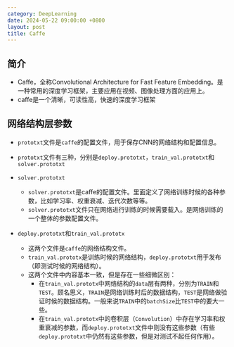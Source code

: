 ```yaml
---
category: DeepLearning
date: 2024-05-22 09:00:00 +0800
layout: post
title: Caffe
---
```

## 简介

+ Caffe，全称Convolutional Architecture for Fast Feature Embedding。是一种常用的深度学习框架，主要应用在视频、图像处理方面的应用上。
+ caffe是一个清晰，可读性高，快速的深度学习框架

## 网络结构层参数

+ `prototxt`文件是`caffe`的配置文件，用于保存CNN的网络结构和配置信息。
+ `prototxt`文件有三种，分别是`deploy.prototxt`，`train_val.prototxt`和`solver.prototxt`

+ `solver.prototxt`
   +  `solver.prototxt`是caffe的配置文件。里面定义了网络训练时候的各种参数，比如学习率、权重衰减、迭代次数等等。
   +  `solver.prototxt`文件只在网络进行训练的时候需要载入。是网络训练的一个整体的参数配置文件。

+ `deploy.prototxt`和`train_val.prototx`
  + 这两个文件是`caffe`的网络结构文件。
  + `train_val.prototx`是训练时候的网络结构，`deploy.prototxt`用于发布（即测试时候的网络结构）。
  + 这两个文件中内容基本一致，但是存在一些细微区别：
    + 在`train_val.prototx`中网络结构的`data`层有两种，分别为`TRAIN`和`TEST`。顾名思义，`TRAIN`是网络训练时后的数据结构，`TEST`是网络做验证时候的数据结构。一般来说`TRAIN`中的`batchSize`比`TEST`中的要大一些。
    + 在`train_val.prototx`中的卷积层（`Convolution`）中存在学习率和权重衰减的参数，而`deploy.prototxt`文件中则没有这些参数（有些`deploy.prototxt`中仍然有这些参数，但是对测试不起任何作用）。